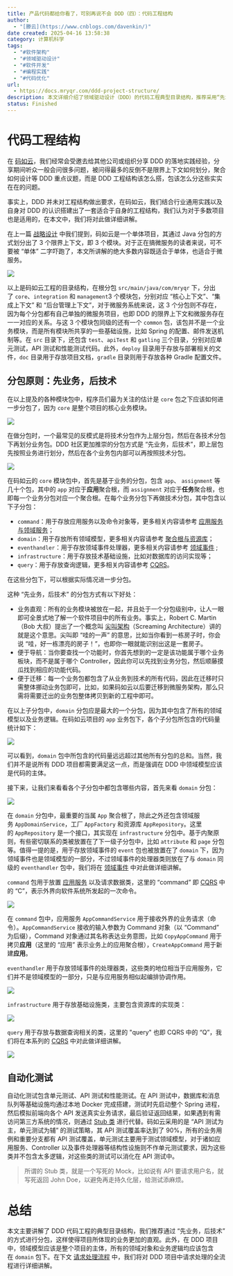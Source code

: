 ```yaml
---
title: 产品代码都给你看了，可别再说不会 DDD（四）：代码工程结构
author:
  - "[滕云](https://www.cnblogs.com/davenkin/)"
date created: 2025-04-16 13:58:38
category: 计算机科学
tags:
  - "#软件架构"
  - "#领域驱动设计"
  - "#软件开发"
  - "#编程实践"
  - "#代码优化"
url:
  - https://docs.mryqr.com/ddd-project-structure/
description: 本文详细介绍了领域驱动设计（DDD）的代码工程典型目录结构，推荐采用“先业务，后技术”的分包方式，以使项目业务更加直观。强调在DDD项目中，领域模型应为项目主体，所有领域对象和业务逻辑均应包含在`domain`包下。此外，还涉及自动化测试，API测试和单元测试等内容。
status: Finished
---
```


# 代码工程结构

在 [码如云](https://www.mryqr.com/)，我们经常会受邀去给其他公司或组织分享 DDD 的落地实践经验，分享期间听众一般会问很多问题，被问得最多的反倒不是限界上下文如何划分，聚合如何设计等 DDD 重点议题，而是 DDD 工程结构该怎么搭，包该怎么分这些实实在在的问题。

事实上，DDD 并未对工程结构做出要求，在码如云，我们结合行业通用实践以及自身对 DDD 的认识搭建出了一套适合于自身的工程结构，我们认为对于多数项目也是适用的，在本文中，我们将对此做详细讲解。

在上一篇 [战略设计](https://docs.mryqr.com/ddd-strategic-design) 中我们提到，码如云是一个单体项目，其通过 Java 分包的方式划分出了 3 个限界上下文，即 3 个模块。对于正在搞微服务的读者来说，可不要被 “单体” 二字吓跑了，本文所讲解的绝大多数内容既适合于单体，也适合于微服务。

![](../../Assets/Images/DDD_Introduction/DDD_Introduction_4.1.png)

以上是码如云工程的目录结构，在根分包 `src/main/java/com/mryqr` 下，分出了 `core`、`integration` 和 `management`3 个模块包，分别对应 “核心上下文”、“集成上下文” 和 “后台管理上下文”，对于微服务系统来说，这 3 个分包则不存在，因为每个分包都有自己单独的微服务项目，也即 DDD 的限界上下文和微服务存在一一对应的关系。与这 3 个模块包同级的还有一个 `common` 包，该包并不是一个业务模块，而是所有模块所共享的一些基础设施，比如 Spring 的配置、邮件发送机制等。在 `src` 目录下，还包含 `test`、`apiTest` 和 `gatling` 三个目录，分别对应单元测试，API 测试和性能测试代码。此外，`deploy` 目录用于存放与部署相关的文件，`doc` 目录用于存放项目文档，`gradle` 目录则用于存放各种 Gradle 配置文件。

## 分包原则：先业务，后技术

在以上提及的各种模块包中，程序员们最为关注的估计是 `core` 包之下应该如何进一步分包了，因为 `core` 是整个项目的核心业务模块。

![](../../Assets/Images/DDD_Introduction/DDD_Introduction_4.2.png)

在做分包时，一个最常见的反模式是将技术分包作为上层分包，然后在各技术分包下再划分业务包。DDD 社区更加推崇的分包方式是 “先业务，后技术”，即上层包先按照业务进行划分，然后在各个业务包内部可以再按照技术分包。

![](../../Assets/Images/DDD_Introduction/DDD_Introduction_4.3.png)

在码如云的 `core` 模块包中，首先是基于业务的分包，包含 `app`、 `assignment` 等几十个包，其中的 `app` 对应于**应用**聚合根，而 `assignment` 对应于**任务**聚合根，也即每一个业务分包对应一个聚合根。在每个业务分包下再做技术分包，其中包含以下子分包：

- `command`：用于存放应用服务以及命令对象等，更多相关内容请参考 [应用服务与领域服务](https://docs.mryqr.com/ddd-application-service-and-domain-service)；
- `domain`：用于存放所有领域模型，更多相关内容请参考 [聚合根与资源库](https://docs.mryqr.com/ddd-aggregate-root-and-repository)；
- `eventhandler`：用于存放领域事件处理器，更多相关内容请参考 [领域事件](https://docs.mryqr.com/ddd-domain-events) ;
- `infrastructure`：用于存放技术基础设施，比如对数据库的访问实现等；
- `query`：用于存放查询逻辑，更多相关内容请参考 [CQRS](https://docs.mryqr.com/ddd-cqrs)。

在这些分包下，可以根据实际情况进一步分包。

这种 “先业务，后技术” 的分包方式有以下好处：

- 业务直观：所有的业务模块被放在一起，并且处于一个分包级别中，让人一眼即可全景式地了解一个软件项目中的所有业务。事实上，Robert C. Martin（Bob 大叔）提出了一个概念叫 [尖叫架构](https://blog.cleancoder.com/uncle-bob/2011/09/30/Screaming-Architecture.html)（Screaming Architecture）讲的就是这个意思。尖叫即 “哇的一声” 的意思，比如当你看到一栋房子时，你会说 “哇，好一栋漂亮的房子！”，也即你一眼就能识别出这是一套房子。
- 便于导航：当你要查找一个功能时，你首先想到的一定是该功能属于哪个业务板块，而不是属于哪个 Controller，因此你可以先找到业务分包，然后顺藤摸瓜找到相应的功能代码。
- 便于迁移：每一个业务包都包含了从业务到技术的所有代码，因此在迁移时只需整体挪动业务包即可，比如，如果码如云以后要迁移到微服务架构，那么只需将需要迁出的业务包整体拷贝到新的工程中即可。

在以上子分包中，`domain` 分包应是最大的一个分包，因为其中包含了所有的领域模型以及业务逻辑。在码如云项目的 `app` 业务包下，各个子分包所包含的代码量统计如下：

![](../../Assets/Images/DDD_Introduction/DDD_Introduction_4.4.png)

可以看到，`domain` 包中所包含的代码量远远超过其他所有分包的总和。当然，我们并不是说所有 DDD 项目都需要满足这一点，而是强调在 DDD 中领域模型应该是代码的主体。

接下来，让我们来看看各个子分包中都包含哪些内容，首先来看 `domain` 分包：

![](../../Assets/Images/DDD_Introduction/DDD_Introduction_4.5.png)

在 `domain` 分包中，最重要的当属 `App` 聚合根了，除此之外还包含领域服务 `AppDomainService`，工厂 `AppFactory` 和资源库 `AppRepository`。这里的 `AppRepository` 是一个接口，其实现在 `infrastructure` 分包中。基于内聚原则，有些密切联系的类被放置在了下一级子分包中，比如 `attribute` 和 `page` 分包等。值得一提的是，用于存放领域事件的 `event` 包也被放置在了 `domain` 下，因为领域事件也是领域模型的一部分，不过领域事件的处理器类则放在了与 `domain` 同级的 `eventhandler` 包中，我们将在 [领域事件](https://docs.mryqr.com/ddd-domain-events) 中对此做详细讲解。

`command` 包用于放置 [应用服务](https://docs.mryqr.com/ddd-application-service-and-domain-service) 以及请求数据类，这里的 “command” 即 [CQRS](https://docs.mryqr.com/ddd-cqrs) 中的 “C”，表示外界向软件系统所发起的一次命令。

![](../../Assets/Images/DDD_Introduction/DDD_Introduction_4.6.png)

在 `command` 包中，应用服务 `AppCommandService` 用于接收外界的业务请求（命令）。`AppCommandService` 接收的输入参数为 Command 对象（以 “Command” 为后缀），Command 对象通过其名称表达业务意图，比如 `CopyAppCommand` 用于拷贝**应用**（这里的 “应用” 表示业务上的应用聚合根），`CreateAppCommand` 用于新建**应用**。

`eventhandler` 用于存放领域事件的处理器类，这些类的地位相当于应用服务，它们并不是领域模型的一部分，只是与应用服务相似起编排协调作用。

![](../../Assets/Images/DDD_Introduction/DDD_Introduction_4.7.png)

`infrastructure` 用于存放基础设施类，主要包含资源库的实现类：

![](../../Assets/Images/DDD_Introduction/DDD_Introduction_4.8.png)

`query` 用于存放与数据查询相关的类，这里的 "query" 也即 CQRS 中的 “Q”，我们将在本系列的 [CQRS](https://docs.mryqr.com/ddd-cqrs) 中对此做详细讲解。

![](../../Assets/Images/DDD_Introduction/DDD_Introduction_4.9.png)

## 自动化测试

自动化测试包含单元测试、API 测试和性能测试。在 API 测试中，数据库和消息队列等基础设施均通过本地 Docker 完成搭建，测试时先启动整个 Spring 进程，然后模拟前端向各个 API 发送真实业务请求，最后验证返回结果，如果遇到有需访问第三方系统的情况，则通过 [Stub 类](https://en.wikipedia.org/wiki/Test_stub) 进行代替。码如云采用的是 “API 测试为主，单元测试为辅” 的测试策略，其 API 测试覆盖率达到了 90%，所有的业务用例和重要分支都有 API 测试覆盖，单元测试主要用于测试领域模型，对于诸如应用服务、Controller 以及事件处理器等结构性设施则不作单元测试要求，因为这些类并不包含太多逻辑，对这些类的测试可以消化在 API 测试中。

> 所谓的 Stub 类，就是一个写死的 Mock，比如说有 API 要请求用户名，就写死返回 John Doe，以避免再走持久化层，给测试添麻烦。

# 总结

本文主要讲解了 DDD 代码工程的典型目录结构，我们推荐通过 “先业务，后技术” 的方式进行分包，这样使得项目所体现的业务更加的直观。此外，在 DDD 项目中，领域模型应该是整个项目的主体，所有的领域对象和业务逻辑均应该包含在 `domain` 包下。在下文 [请求处理流程](https://docs.mryqr.com/ddd-request-process-flow) 中，我们将对 DDD 项目中请求处理的全流程进行详细讲解。
